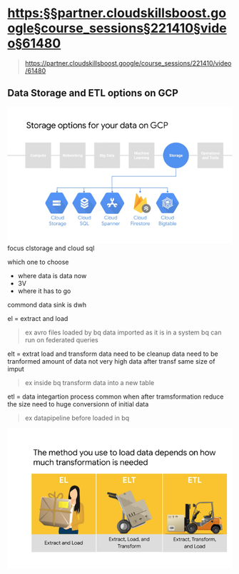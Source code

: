 # <https:§§partner.cloudskillsboost.google§course_sessions§221410§video§61480>
> <https://partner.cloudskillsboost.google/course_sessions/221410/video/61480>

## Data Storage and ETL options on GCP

![](2022-03-19-12-30-21.png)
focus clstorage and cloud sql

which one to choose
- where data is data now
- 3V
- where it has to go

commond data sink is dwh

el =  extract and load
> ex
avro files loaded by bq
data imported as it is in a system
bq can run on federated queries

elt =  extrat load and transform
data need to be cleanup
data need to be tranformed
amount of data not very high
data after transf same size of imput
> ex
inside bq transform data into a new table

etl = data integartion process
common when after tramsformation reduce the size
need to huge conversionn of initial data
> ex
datapipeline before loaded in bq

![](2022-03-19-12-35-56.png)

